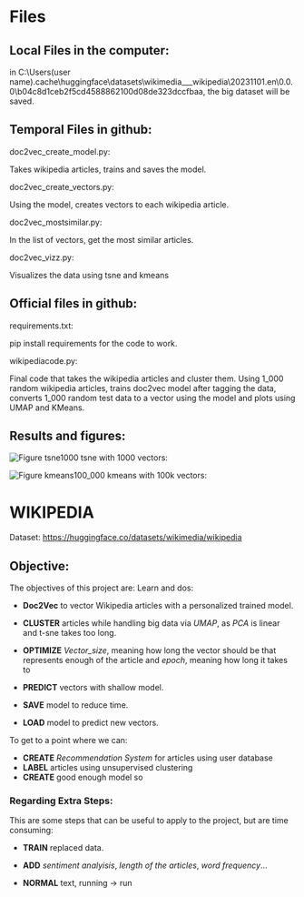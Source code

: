 # Files

## Local Files in the computer: 
in C:\Users\(user name)\.cache\huggingface\datasets\wikimedia___wikipedia\20231101.en\0.0.0\b04c8d1ceb2f5cd4588862100d08de323dccfbaa, the big dataset will be saved.

## Temporal Files in github:
doc2vec_create_model.py:

Takes wikipedia articles, trains and saves the model.

doc2vec_create_vectors.py:

Using the model, creates vectors to each wikipedia article.

doc2vec_mostsimilar.py:

In the list of vectors, get the most similar articles.

doc2vec_vizz.py:

Visualizes the data using tsne and kmeans

## Official files in github:
requirements.txt:

pip install requirements for the code to work.

wikipediacode.py:

Final code that takes the wikipedia articles and cluster them. 
Using 1_000 random wikipedia articles, trains doc2vec model after tagging the data, converts 1_000 random test data to a vector using the model and plots using UMAP and KMeans.

## Results and figures:

![Figure tsne1000](https://github.com/user-attachments/assets/8a2eaa36-dd5f-4140-a04e-ef019cadea41)
tsne with 1000 vectors:

![Figure kmeans100_000](https://github.com/user-attachments/assets/ef8515cb-3c7f-4ff7-aaf7-e94351c3c298)
kmeans with 100k vectors:

# WIKIPEDIA
Dataset: https://huggingface.co/datasets/wikimedia/wikipedia

## Objective: 

The objectives of this project are:
Learn and dos:

- **Doc2Vec** to vector Wikipedia articles with a personalized trained model.

- **CLUSTER** articles while handling big data via *UMAP*, as *PCA* is linear and t-sne takes too long.

- **OPTIMIZE** *Vector_size*, meaning how long the vector should be that represents enough of the article and *epoch*, meaning how long it takes to 

- **PREDICT** vectors with shallow model.

- **SAVE** model to reduce time.

- **LOAD** model to predict new vectors.

To get to a point where we can:

- **CREATE** *Recommendation System* for articles using user database
- **LABEL** articles using unsupervised clustering
- **CREATE** good enough model so 

### Regarding Extra Steps:

This are some steps that can be useful to apply to the project, but are time consuming:

-   **TRAIN** replaced data.

-   **ADD** *sentiment analyisis*, *length of the articles*, *word frequency*...

-   **NORMAL** text, running -> run

